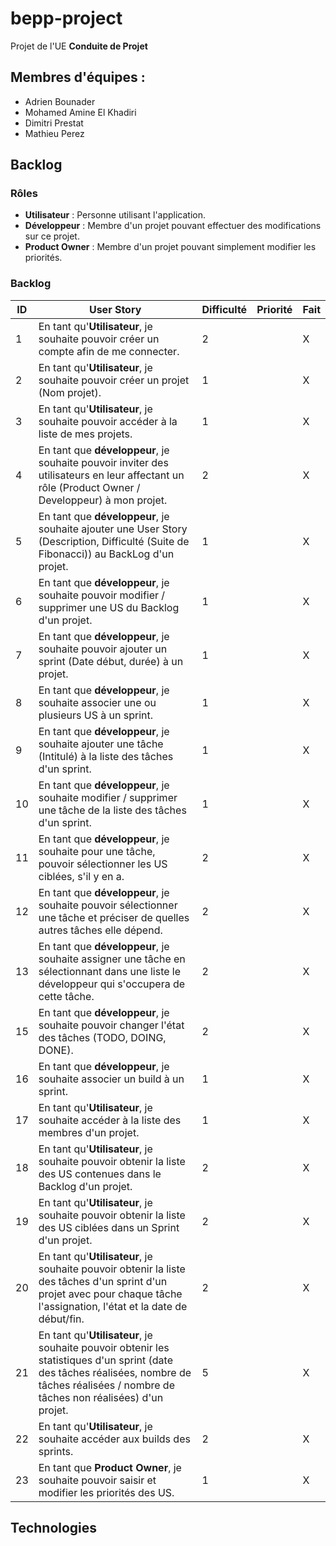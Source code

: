 # bepp-project

Projet de l'UE **Conduite de Projet**

## Membres d'équipes :
* Adrien Bounader
* Mohamed Amine El Khadiri
* Dimitri Prestat
* Mathieu Perez

## Backlog 
### Rôles
* **Utilisateur** : Personne utilisant l'application.
* **Développeur** : Membre d'un projet pouvant effectuer des modifications sur ce projet.
* **Product Owner** : Membre d'un projet pouvant simplement modifier les priorités.

### Backlog

| ID | User Story | Difficulté | Priorité | Fait |
| --- | --- | --- | --- | --- |
| 1 | En tant qu'**Utilisateur**, je souhaite pouvoir créer un compte afin de me connecter.| 2 |  | X 
| 2 | En tant qu'**Utilisateur**, je souhaite pouvoir créer un projet (Nom projet). | 1 |  | X 
| 3 | En tant qu'**Utilisateur**, je souhaite pouvoir accéder à la liste de mes projets.| 1 |  | X 
| 4 | En tant que **développeur**, je souhaite pouvoir inviter des utilisateurs en leur affectant un rôle (Product Owner / Developpeur) à mon projet.| 2 |  | X
| 5 | En tant que **développeur**, je souhaite ajouter une User Story (Description, Difficulté (Suite de Fibonacci)) au BackLog d'un projet.| 1 |  | X   
| 6 | En tant que **développeur**, je souhaite pouvoir modifier / supprimer une US du Backlog d'un projet.| 1 |  | X
| 7 | En tant que **développeur**, je souhaite pouvoir ajouter un sprint (Date début, durée) à un projet.| 1 |  | X
| 8 | En tant que **développeur**, je souhaite associer une ou plusieurs US à un sprint.| 1 |  | X
| 9 | En tant que **développeur**, je souhaite ajouter une tâche (Intitulé)  à la liste des tâches d'un sprint.| 1 |  | X   
| 10 | En tant que **développeur**, je souhaite modifier / supprimer une tâche de la liste des tâches d'un sprint.| 1 |  | X
| 11 | En tant que **développeur**, je souhaite pour une tâche, pouvoir sélectionner les US ciblées, s'il y en a. | 2 |  | X   
| 12 | En tant que **développeur**, je souhaite pouvoir sélectionner une tâche et préciser de quelles autres tâches elle dépend.| 2 |  | X   
| 13 | En tant que **développeur**, je souhaite assigner une tâche en sélectionnant dans une liste le développeur qui s'occupera de cette tâche.| 2 |  | X
| 15 | En tant que **développeur**, je souhaite pouvoir changer l'état des tâches (TODO, DOING, DONE).| 2 |  | X
| 16 | En tant que **développeur**, je souhaite associer un build à un sprint.| 1 |  | X
| 17 | En tant qu'**Utilisateur**, je souhaite accéder à la liste des membres d'un projet.| 1 |  | X
| 18 | En tant qu'**Utilisateur**, je souhaite pouvoir obtenir la liste des US contenues dans le Backlog d'un projet.| 2 |  | X
| 19 | En tant qu'**Utilisateur**, je souhaite pouvoir obtenir la liste des US ciblées dans un Sprint d'un projet.| 2 |  | X
| 20 | En tant qu'**Utilisateur**, je souhaite pouvoir obtenir la liste des tâches d'un sprint d'un projet avec pour chaque tâche l'assignation, l'état et la date de début/fin.| 2 |  | X
| 21 | En tant qu'**Utilisateur**, je souhaite pouvoir obtenir les statistiques d'un sprint (date des tâches réalisées, nombre de tâches réalisées / nombre de tâches non réalisées) d'un projet.| 5 |  | X
| 22 | En tant qu'**Utilisateur**, je souhaite accéder aux builds des sprints.| 2 |  | X
| 23 | En tant que **Product Owner**, je souhaite pouvoir saisir et modifier les priorités des US.| 1 |  | X

## Technologies




